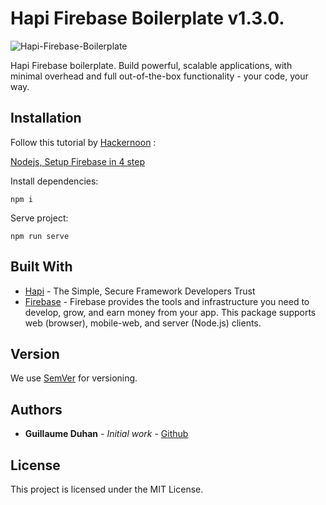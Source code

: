 # Hapi Firebase Boilerplate v1.3.0.

![Hapi-Firebase-Boilerplate](https://myhappyagency.com/blog/wp-content/uploads/2019/12/hapifirenode.png)

Hapi Firebase boilerplate.
Build powerful, scalable applications, with minimal overhead and full out-of-the-box functionality - your code, your way.

## Installation

Follow this tutorial by [Hackernoon](https://github.com/hackernoon) :

<a href="https://hackernoon.com/nodejs-setup-firebase-in-4-step-tutorial-example-easy-beginner-service-account-key-json-node-server-d61e803d6cc8" target="blank">Nodejs, Setup Firebase in 4 step</a>

Install dependencies:
```
npm i
```
Serve project:
```
npm run serve
```

## Built With

* [Hapi](https://github.com/hapijs/hapi) - The Simple, Secure Framework Developers Trust
* [Firebase](https://www.npmjs.com/package/firebase) - Firebase provides the tools and infrastructure you need to develop, grow, and earn money from your app. This package supports web (browser), mobile-web, and server (Node.js) clients.

## Version

We use [SemVer](http://semver.org/) for versioning.

## Authors

* **Guillaume Duhan** - *Initial work* - [Github](https://github.com/guillaumeduhan)

## License

This project is licensed under the MIT License.
